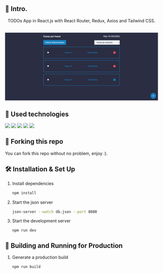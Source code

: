## 📄 Intro.

<div align="center">
TODOs App in React.js with React Router, Redux, Axios and Tailwind CSS. <br><br>
</div>

[![TODOs App Banner](./public/banner.jpeg)](https://github.com/carlosmrtzodev/todos-app)

## 💼 Used technologies

![](https://img.shields.io/badge/Markup-HTML-informational?style=for-the-badge&logo=html5&logoColor=1982c4&color=1982c4&labelColor=2b2d42)
![](https://img.shields.io/badge/Style-CSS-informational?style=for-the-badge&logo=css3&logoColor=1982c4&color=1982c4&labelColor=2b2d42)
![](https://img.shields.io/badge/Code-JavaScript-informational?style=for-the-badge&logo=JavaScript&logoColor=1982c4&color=1982c4&labelColor=2b2d42)
![](https://img.shields.io/badge/Code-React.js-informational?style=for-the-badge&logo=react&logoColor=1982c4&color=1982c4&labelColor=2b2d42)
![](https://img.shields.io/badge/Style-Tailwind%20CSS-informational?style=for-the-badge&logo=Tailwind-CSS&logoColor=1982c4&color=1982c4&labelColor=2b2d42)

## 🚨 Forking this repo

You can fork this repo without no problem, enjoy :).

## 🛠 Installation & Set Up

1. Install dependencies

   ```sh
   npm install
   ```

2. Start the json server

   ```sh
   json-server --watch db.json --port 8080
   ```

3. Start the development server

   ```sh
   npm run dev
   ```

## 🚀 Building and Running for Production

1. Generate a production build

   ```sh
   npm run build
   ```
